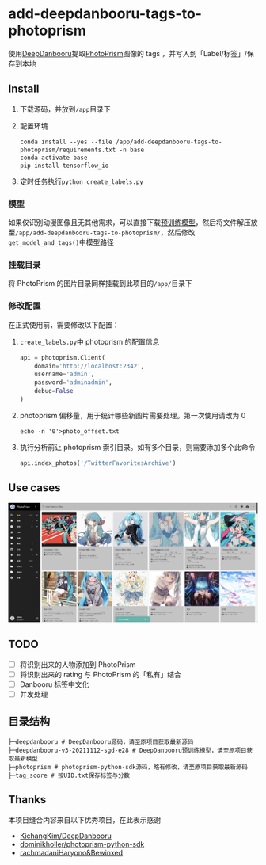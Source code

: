 # add-deepdanbooru-tags-to-photoprism

使用[DeepDanbooru](https://github.com/KichangKim/DeepDanbooru)提取[PhotoPrism](https://github.com/photoprism/photoprism)图像的 tags ，并写入到「Label/标签」/保存到本地

## Install

1. 下载源码，并放到`/app`目录下

2. 配置环境
    ```shell
    conda install --yes --file /app/add-deepdanbooru-tags-to-photoprism/requirements.txt -n base
    conda activate base
    pip install tensorflow_io
    ```
3. 定时任务执行`python create_labels.py`

### 模型

如果仅识别动漫图像且无其他需求，可以直接下载[预训练模型](https://github.com/KichangKim/DeepDanbooru/releases)，然后将文件解压放至`/app/add-deepdanbooru-tags-to-photoprism/`，然后修改`get_model_and_tags()`中模型路径

### 挂载目录

将 PhotoPrism 的图片目录同样挂载到此项目的`/app/`目录下

### 修改配置

在正式使用前，需要修改以下配置：

1. `create_labels.py`中 photoprism 的配置信息
    ```python
    api = photoprism.Client(
        domain='http://localhost:2342',
        username='admin',
        password='adminadmin',
        debug=False
    )
    ```

2. photoprism 偏移量，用于统计哪些新图片需要处理。第一次使用请改为 0
    ```shell
    echo -n '0'>photo_offset.txt
    ```

3. 执行分析前让 photoprism 索引目录。如有多个目录，则需要添加多个此命令
    ```python
    api.index_photos('/TwitterFavoritesArchive')
    ```

## Use cases

![](example.jpg)

## TODO

- [ ] 将识别出来的人物添加到 PhotoPrism
- [ ] 将识别出来的 rating 与 PhotoPrism 的「私有」结合
- [ ] Danbooru 标签中文化
- [ ] 并发处理

## 目录结构

```
├─deepdanbooru # DeepDanbooru源码，请至原项目获取最新源码
├─deepdanbooru-v3-20211112-sgd-e28 # DeepDanbooru预训练模型，请至原项目获取最新模型
├─photoprism # photoprism-python-sdk源码，略有修改，请至原项目获取最新源码
├─tag_score # 按UID.txt保存标签与分数
```

## Thanks

本项目缝合内容来自以下优秀项目，在此表示感谢

- [KichangKim/DeepDanbooru](https://github.com/KichangKim/DeepDanbooru)
- [dominikholler/photoprism-python-sdk](https://github.com/dominikholler/photoprism-python-sdk)
- [rachmadaniHaryono&Bewinxed](https://github.com/KichangKim/DeepDanbooru/issues/56#issuecomment-1100770505)
